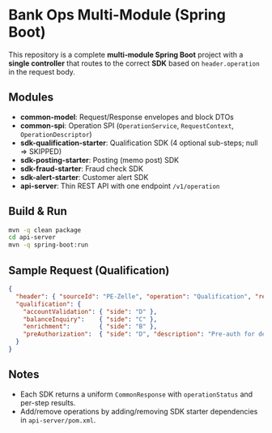 # Bank Ops Multi-Module (Spring Boot)

This repository is a complete **multi‑module Spring Boot** project with a **single controller** that routes to the correct **SDK** based on `header.operation` in the request body.

## Modules
- **common-model**: Request/Response envelopes and block DTOs
- **common-spi**: Operation SPI (`OperationService`, `RequestContext`, `OperationDescriptor`)
- **sdk-qualification-starter**: Qualification SDK (4 optional sub-steps; null => SKIPPED)
- **sdk-posting-starter**: Posting (memo post) SDK
- **sdk-fraud-starter**: Fraud check SDK
- **sdk-alert-starter**: Customer alert SDK
- **api-server**: Thin REST API with one endpoint `/v1/operation`

## Build & Run
```bash
mvn -q clean package
cd api-server
mvn -q spring-boot:run
```

## Sample Request (Qualification)
```json
{
  "header": { "sourceId": "PE-Zelle", "operation": "Qualification", "requestId": "REQ-QUAL-0001" },
  "qualification": {
    "accountValidation": { "side": "D" },
    "balanceInquiry":    { "side": "C" },
    "enrichment":        { "side": "B" },
    "preAuthorization":  { "side": "D", "description": "Pre-auth for debit side" }
  }
}
```

## Notes
- Each SDK returns a uniform `CommonResponse` with `operationStatus` and per-step results.
- Add/remove operations by adding/removing SDK starter dependencies in `api-server/pom.xml`.
